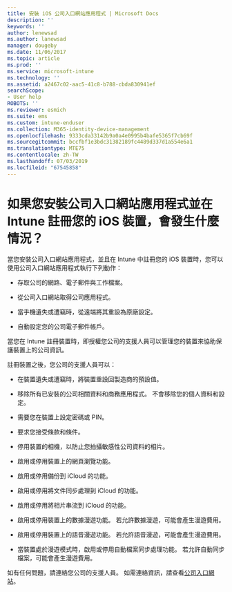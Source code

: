 ```yaml
---
title: 安裝 iOS 公司入口網站應用程式 | Microsoft Docs
description: ''
keywords: ''
author: lenewsad
ms.author: lanewsad
manager: dougeby
ms.date: 11/06/2017
ms.topic: article
ms.prod: ''
ms.service: microsoft-intune
ms.technology: ''
ms.assetid: a2467c02-aac5-41c8-b788-cbda830941ef
searchScope:
- User help
ROBOTS: ''
ms.reviewer: esmich
ms.suite: ems
ms.custom: intune-enduser
ms.collection: M365-identity-device-management
ms.openlocfilehash: 9333cda33142b9a0a4e0995b4bafe5365f7cb69f
ms.sourcegitcommit: bccfbf1e3bdc31382189fc4489d337d1a554e6a1
ms.translationtype: MTE75
ms.contentlocale: zh-TW
ms.lasthandoff: 07/03/2019
ms.locfileid: "67545858"
---
```

# <a name="what-happens-if-you-install-the-company-portal-app-and-enroll-your-ios-device-in-intune"></a>如果您安裝公司入口網站應用程式並在 Intune 註冊您的 iOS 裝置，會發生什麼情況？

當您安裝公司入口網站應用程式，並且在 Intune 中註冊您的 iOS 裝置時，您可以使用公司入口網站應用程式執行下列動作：

- 存取公司的網路、電子郵件與工作檔案。

- 從公司入口網站取得公司應用程式。

- 當手機遺失或遭竊時，從遠端將其重設為原廠設定。

- 自動設定您的公司電子郵件帳戶。

當您在 Intune 註冊裝置時，即授權您公司的支援人員可以管理您的裝置來協助保護裝置上的公司資訊。

註冊裝置之後，您公司的支援人員可以：

- 在裝置遺失或遭竊時，將裝置重設回製造商的預設值。

- 移除所有已安裝的公司相關資料和商務應用程式。 不會移除您的個人資料和設定。

- 需要您在裝置上設定密碼或 PIN。

- 要求您接受條款和條件。

- 停用裝置的相機，以防止您拍攝敏感性公司資料的相片。

- 啟用或停用裝置上的網頁瀏覽功能。

- 啟用或停用備份到 iCloud 的功能。

- 啟用或停用將文件同步處理到 iCloud 的功能。

- 啟用或停用將相片串流到 iCloud 的功能。

- 啟用或停用裝置上的數據漫遊功能。 若允許數據漫遊，可能會產生漫遊費用。

- 啟用或停用裝置上的語音漫遊功能。 若允許語音漫遊，可能會產生漫遊費用。

- 當裝置處於漫遊模式時，啟用或停用自動檔案同步處理功能。 若允許自動同步檔案，可能會產生漫遊費用。

如有任何問題，請連絡您公司的支援人員。 如需連絡資訊，請查看[公司入口網站](https://go.microsoft.com/fwlink/?linkid=2010980)。
